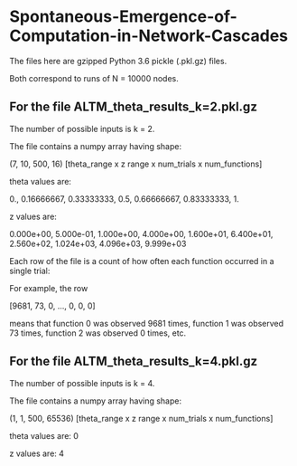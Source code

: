 # Spontaneous-Emergence-of-Computation-in-Network-Cascades

The files here are gzipped Python 3.6 pickle (.pkl.gz) files.

Both correspond to runs of N = 10000 nodes.

## For the file ALTM_theta_results_k=2.pkl.gz

The number of possible inputs is k = 2.

The file contains a numpy array having shape:

(7, 10, 500, 16)  [theta_range x z range x num_trials x num_functions]

theta values are:

0., 0.16666667, 0.33333333, 0.5, 0.66666667, 0.83333333, 1.       

z values are:

0.000e+00, 5.000e-01, 1.000e+00, 4.000e+00, 1.600e+01, 6.400e+01, 2.560e+02, 1.024e+03, 4.096e+03, 9.999e+03

Each row of the file is a count of how often each function occurred in a single trial:

For example, the row

[9681,   73,    0, ...,    0,    0,    0]

means that function 0 was observed 9681 times, function 1 was observed 73 times, function 2 was observed 0 times, etc.


## For the file ALTM_theta_results_k=4.pkl.gz

The number of possible inputs is k = 4.

The file contains a numpy array having shape:

(1, 1, 500, 65536)  [theta_range x z range x num_trials x num_functions]

theta values are:
0       

z values are:
4

